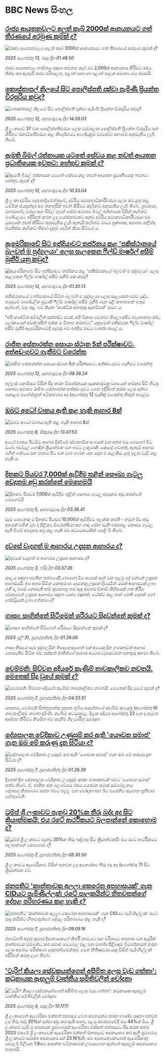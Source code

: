 # BBC News සිංහල## [රාජ්‍ය ආයතනවලට අලුත් කැබ් 2000ක් ආනයනයට ගත් තීරණයේ අරමුණ කුමක් ද?](https://www.bbc.com/sinhala/articles/cn5eq79r44vo?at_medium=RSS&at_campaign=rss?at_campaign=githubrss)![රාජ්‍ය ආයතනවලට අලුත් කැබ් 2000ක් ආනයනයට ගත් තීරණයේ අරමුණ කුමක් ද?](https://ichef.bbci.co.uk/ace/ws/240/cpsprodpb/88cc/live/7a575610-776d-11f0-ae73-950e9080c13f.jpg)_2025 අගෝස්තු 13, බදාදා දින 01.48.50_රාජ්‍ය ආයතනවල භාවිතය සඳහා නවතම කැබ් රථ 2,000ක් ආනයනය කිරීමට රජය තීන්දු කර ඇතැයි රාජ්‍ය පරිපාලන, පළාත් සභා හා පළාත් පාලන අමාත්‍යංශය පවසයි.## [කොස්තාපල් නිලයේ සිට පොලිස්පති දක්වා පැමිණි ප්‍රියන්ත වීරසූරිය කවුද?](https://www.bbc.com/sinhala/articles/cg56z8pm5zpo?at_medium=RSS&at_campaign=rss?at_campaign=githubrss)![කොස්තාපල් නිලයේ සිට පොලිස්පති දක්වා පැමිණි ප්‍රියන්ත වීරසූරිය කවුද?](https://ichef.bbci.co.uk/ace/ws/240/cpsprodpb/2637/live/948f2880-777e-11f0-8071-1788c7e8ae0e.png)_2025 අගෝස්තු 12, අඟහරුවාදා දින 14.59.03_ශ්‍රී ලංකාවේ 37 වන පොලිස්පතිවරයා ලෙස වැඩබලන පොලිස්පති ප්‍රියන්ත වීරසූරිය පත් කිරීමට ජනාධිපතිවරයා කළ නිර්දේශයට ආණ්ඩුක්‍රම ව්‍යවස්ථා සභාවේ අනුමැතිය ලැබී තිබේ.## [ඇමති බිමල් රත්නායක යටතේ සේවය කළ තවත් ආයතන ප්‍රධානියෙකු ඉවතට: හේතුව කුමක් ද?](https://www.bbc.com/sinhala/articles/ckg4y002dxzo?at_medium=RSS&at_campaign=rss?at_campaign=githubrss)![ඇමති බිමල් රත්නායක යටතේ සේවය කළ තවත් ආයතන ප්‍රධානියෙකු ඉවතට: හේතුව කුමක් ද?](https://ichef.bbci.co.uk/ace/ws/240/cpsprodpb/5dbe/live/f5690c70-7765-11f0-ab98-99f31d28fdf9.jpg)_2025 අගෝස්තු 12, අඟහරුවාදා දින 10.33.04_ශ්‍රී ලංකා දුම්රිය දෙපාර්තුමේන්තුවේ, දුම්රිය සමාන්‍යාධිකාරීවරයා ලෙස කටයුතු කළ ධම්මික ජයසුන්දර එම තනතුරින් ඉවත් කිරීමට කැබිනට් අනුමැතිය ලැබී තිබේ.
ප්‍රවාහන, මහාමාර්ග, වරාය සහ සිවිල් ගුවන් සේවා අමාත්‍ය බිමල් රත්නායක විසින් කැබිනට් මණ්ඩලයට ඉදිරිපත් කරන ලද යෝජනාවකට අනුව දුම්රිය සමාන්‍යාධිකාරීවරයා එම ධූරයෙන් ඉවත් කිරීමට අනුමැතිය ලැබී ඇතැයි කැබිනට් මාධ්‍ය ප්‍රකාශක, අමාත්‍ය නලින්ද ජයතිස්ස කැබිනට් තීරණ දැනුම් දෙමින් කියා සිටියේ ය.## [ඇමෙරිකාවේ සිට ඉන්දියාවට තර්ජනය කළ 'පකිස්ථානයේ බලවත් ම පුද්ගලයා' ලෙස සැලකෙන ෆීල්ඩ් මාර්ෂල් අසීම් මුනීර් යනු කවුද?](https://www.bbc.com/sinhala/articles/cwy33dyzjv7o?at_medium=RSS&at_campaign=rss?at_campaign=githubrss)![ඇමෙරිකාවේ සිට ඉන්දියාවට තර්ජනය කළ 'පකිස්ථානයේ බලවත් ම පුද්ගලයා' ලෙස සැලකෙන ෆීල්ඩ් මාර්ෂල් අසීම් මුනීර් යනු කවුද?](https://ichef.bbci.co.uk/ace/ws/240/cpsprodpb/6db7/live/48fddb00-76c0-11f0-a20f-3b86f375586a.jpg)_2025 අගෝස්තු 12, අඟහරුවාදා දින 01.30.13_පකිස්ථානයේ වර්තමානයේ සිටින බලවත් ම පුද්ගලයා ලෙස සැලකෙන එරට යුද්ධ හමුදාවේ මාණ්ඩලික ප්‍රධානී ෆීල්ඩ් මාර්ෂල් අසීම් මුනීර් ගැන යළි කතාබහක් මතුව ඇත්තේ, ඔහු කළ බව කියන 'න්‍යෂ්ටික අනතුරු ඇඟවීමක්' සමග ය.

"අපි න්‍යෂ්ටික අවිවලින් සන්නද්ධ රටක්, අපි විනාශ වෙනවා කියලා අපිට හැඟෙනවා නම්, ලෝකයෙන් අඩක් අපිත් එක්ක ම විනාශ කරනවා," යනුවෙන් පකිස්ථාන ෆීල්ඩ් මාර්ෂල් අසීම් මුනීර් ඇමෙරිකාවේදී පැවසූ බව ඉන්දීය මාධ්‍ය වාර්තා කළේ ය.## [රාජිත සේනාරත්න සොයා ස්ථාන 5ක් පරීක්ෂාවට. අත්අඩංගුවට ගැනීමට වරෙන්තු](https://www.bbc.com/sinhala/articles/cdezwx0dz62o?at_medium=RSS&at_campaign=rss?at_campaign=githubrss)![රාජිත සේනාරත්න සොයා ස්ථාන 5ක් පරීක්ෂාවට. අත්අඩංගුවට ගැනීමට වරෙන්තු](https://ichef.bbci.co.uk/ace/ws/240/cpsprodpb/0c1c/live/9f9da780-63c2-11f0-b78c-6b951187ffbf.jpg)_2025 අගෝස්තු 12, අඟහරුවාදා දින 08.38.24_අල්ලස් කොමිසම විසින් සිදු කරන විමර්ශනයක සැකකරුවකු වශයෙන් නම්කර සිටි හිටපු සෞඛ්‍ය අමාත්‍ය රාජිත සේනාරත්න අත්අඩංගුවට ගෙන ඉදිරිපත් කරන ලෙස දන්වා කොළඹ මහේස්ත්‍රාත් අධිකරණය අද (අගෝස්තු 12 වැනිදා) වරෙන්තු නිකුත් කළේය.## [ඔබට අධෝ වාතය ඇති කළ හැකි ආහාර 8ක්](https://www.bbc.com/sinhala/articles/c15lvgq2545o?at_medium=RSS&at_campaign=rss?at_campaign=githubrss)![ඔබට අධෝ වාතය ඇති කළ හැකි ආහාර 8ක්](https://ichef.bbci.co.uk/ace/ws/240/cpsprodpb/1173/live/d619c900-745d-11f0-a975-cb151ca452f4.jpg)_2025 අගෝස්තු 8, සිකුරාදා දින 13.47.53_අධෝ වාතය පිටවීම ආහාර දිරවීමේ ස්වාභාවික අංගයක් වන අතර එය බොහෝ විට ඔබේ බඩවැල් හොඳින් ක්‍රියාත්මක වන බවට ලකුණකි. කෙසේ වෙතත්, ඇතැම් ආහාර මගින් ගන්ධය සහ වාතය පිට වන වාර ගණන යන දෙක ම සැලකිය යුතු ලෙස වැඩි කළ හැකි ය.## [දිනකට පියවර 7,000ක් ඇවිදීම තුළින් සෞඛ්‍ය ගැටලු අවදානම අඩු කරන්නේ මෙහෙමයි](https://www.bbc.com/sinhala/articles/c80dr7gzr8do?at_medium=RSS&at_campaign=rss?at_campaign=githubrss)![දිනකට පියවර 7,000ක් ඇවිදීම තුළින් සෞඛ්‍ය ගැටලු අවදානම අඩු කරන්නේ මෙහෙමයි](https://ichef.bbci.co.uk/ace/ws/240/cpsprodpb/dd5a/live/a0008b40-67e4-11f0-a665-63ea82eef55b.jpg)_2025 අගෝස්තු 5, අඟහරුවාදා දින 03.38.41_සෑම කෙනෙකු ම දිනකට පියවර 10,000ක් ඇවිදීමට ඉලක්ක කරති - නමුත් ඊට අඩු අගයක් මගින් වුව ද පිළිකා, ඩිමෙන්ෂියා සහ හෘද රෝග වැනි බරපතළ සෞඛ්‍ය ගැටලු ඇති වීමේ අවදානම අඩු කළ හැකි බව අධ්‍යයනයකින් හෙළි වී තිබේ.## [දවසේ වැදගත් ම ආහාරය උදෑසන ආහාරය ද?](https://www.bbc.com/sinhala/articles/c1kz74pxjpvo?at_medium=RSS&at_campaign=rss?at_campaign=githubrss)![දවසේ වැදගත් ම ආහාරය උදෑසන ආහාරය ද?](https://ichef.bbci.co.uk/ace/ws/240/cpsprodpb/ea48/live/da027ec0-6bb3-11f0-8dbd-f3d32ebd3327.png)_2025 අගෝස්තු 3, ඉරිදා දින 03.57.26_කාලය සඳහා පවතින තරගයේදී බොහෝ විට අපෙන් ඈත් වන පළමු දේ වන්නේ උදෑසන ආහාරයයි. අප අතර සිටින කොපමණ දෙනෙකු උදෑසන දිවයමින් යමක් ආහාරයක් ලබා ගනී ද, එසේ නොමැති නම් සුවපහසු තම ඇඳ අමතර විනාඩි කිහිපයක් ගත කිරීම වෙනුවෙන් උදෑසන ආහාරය සඳහා ධාන්‍ය බඳුනක්, ටෝස්ට් කළ පාන් පෙති දෙකක් හෝ පේස්ට්‍රියක් ලබා ගන්නවා ද?## [ගාසා: සාගින්නේ සිටීමෙන් ශරීරයට සිදුවන්නේ කුමක් ද?](https://www.bbc.com/sinhala/articles/cgjy7ddj3yqo?at_medium=RSS&at_campaign=rss?at_campaign=githubrss)![ගාසා: සාගින්නේ සිටීමෙන් ශරීරයට සිදුවන්නේ කුමක් ද?](https://ichef.bbci.co.uk/ace/ws/240/cpsprodpb/0299/live/bc0c0390-6bd7-11f0-acb3-89fdfd797fe1.jpg)_2025 ජූලි 31, බ්‍රහස්පතින්දා දින 01.39.06_ගාසා තීරයේ සෑම පුද්ගලයින් තිදෙනෙකුගෙන් එක් අයෙකු දින ගණනාවක් ආහාර නොමැතිව සිටින බව එක්සත් ජාතීන්ගේ ආහාර ආධාර වැඩසටහන අනතුරු අඟවා තිබේ.## [චෙම්මනි: සිව්වන අදියරේ කැණීම් තාවකාලිකව නවතයි. මෙතෙක් සිදු වූයේ කුමක් ද?](https://www.bbc.com/sinhala/articles/cm2l218636eo?at_medium=RSS&at_campaign=rss?at_campaign=githubrss)![චෙම්මනි: සිව්වන අදියරේ කැණීම් තාවකාලිකව නවතයි. මෙතෙක් සිදු වූයේ කුමක් ද?](https://ichef.bbci.co.uk/ace/ws/240/cpsprodpb/3c4b/live/49361d30-734b-11f0-9ca3-e1691f282e88.jpg)_2025 අගෝස්තු 7, බ්‍රහස්පතින්දා දින 04.33.51_යාපනය, චෙම්මනි සිත්තුපාත්තු සුසාන භූමිය ආසන්නයේ කැණීම් කටයුතු (අගෝස්තු 6) තාවකාලිකව නවතා දැමිණි. කැණිම් කටයුතුවල මීළඟ අදියර අගෝස්තු 22 වන දා නැවත ආරම්භ කිරීමට නියමිත බව කැනීම් නිලධාරීහු පැවසූහ.## [දේශපාලන වේදිකාව උණුසුම් කර ඇති 'යෞවන සමාජ' ගැන ඔබ මේ කරුණු දැන සිටියා ද?](https://www.bbc.com/sinhala/articles/cpdjz5p6646o?at_medium=RSS&at_campaign=rss?at_campaign=githubrss)![දේශපාලන වේදිකාව උණුසුම් කර ඇති 'යෞවන සමාජ' ගැන ඔබ මේ කරුණු දැන සිටියා ද?](https://ichef.bbci.co.uk/ace/ws/240/cpsprodpb/b232/live/38ea7c60-72af-11f0-af20-030418be2ca5.png)_2025 අගෝස්තු 7, බ්‍රහස්පතින්දා දින 01.28.39_දිනෙන් දින දේශපාලන වේදිකාව උණුසුම් කරන මාතෘකාවක් බවට 'යෞවන සමාජ' පත්ව තිබේ. ඒ, ජාතික ජන බලවේගය රජය යෞවන සමාජ සම්මේලනය දේශපාලනීකරණය කරන බවට එල්ල වන චෝදනා සහ ඊට එරෙහිව නැගෙන ප්‍රතිචාර හේතුවෙනි.## [ට්‍රම්ප් ශ්‍රී ලංකාවට පැනවූ  20%ක තීරු බද්ද අද සිට ක්‍රියාත්මකයි: එය රටේ ආර්ථිකයට බලපාන්නේ කොහොම ද?](https://www.bbc.com/sinhala/articles/cpwy20pd999o?at_medium=RSS&at_campaign=rss?at_campaign=githubrss)![ට්‍රම්ප් ශ්‍රී ලංකාවට පැනවූ  20%ක තීරු බද්ද අද සිට ක්‍රියාත්මකයි: එය රටේ ආර්ථිකයට බලපාන්නේ කොහොම ද?](https://ichef.bbci.co.uk/ace/ws/240/cpsprodpb/1cb7/live/8b25dfb0-736d-11f0-ab1c-fb449de285a1.jpg)_2025 අගෝස්තු 7, බ්‍රහස්පතින්දා දින 08.30.50_ශ්‍රී ලංකාවට ඇමෙරිකාව විසින් පනවන ලද අන්‍යෝන්‍ය තීරු බදු අද (අගෝස්තු 7) සිට ක්‍රියාත්මක වේ.## [ජනපතිට 'කාන්තාවක අලලා කෙරෙන අපහාසයක්' ගැන CIDයට පැමිණිල්ලක්: රටේ පාලකයින්ට හිතවතුන්ගේ දේපළ පරිහරණය කළ හැකි ද?](https://www.bbc.com/sinhala/articles/cdd32y0llrqo?at_medium=RSS&at_campaign=rss?at_campaign=githubrss)![ජනපතිට 'කාන්තාවක අලලා කෙරෙන අපහාසයක්' ගැන CIDයට පැමිණිල්ලක්: රටේ පාලකයින්ට හිතවතුන්ගේ දේපළ පරිහරණය කළ හැකි ද?](https://ichef.bbci.co.uk/ace/ws/240/cpsprodpb/7481/live/afe419c0-7368-11f0-ab1c-fb449de285a1.jpg)_2025 අගෝස්තු 7, බ්‍රහස්පතින්දා දින 09.09.16_ජනාධිපති අනුර කුමාර දිසානායකගේ කීර්ති නාමයට සහ චරිතයට අපහාස වන අයුරින් කාන්තාවක සම්බන්ධ කර සමාජ මාධ්‍යවල පළ වන වාර්තා පිළිබඳව විමර්ශනයක් කරන ලෙස අපරාධ පරීක්ෂණ දෙපාර්තමේන්තුව වෙත නීතිඥවරයෙකු විසින් පැමිණිල්ලක් ඉදිරිපත් කරනු ලැබ තිබේ.## ['ටැරිෆ් කියලා සේවකයන්ගෙන් අසීමිත ලෙස වැඩ ගත්තා': කටුනායක ඇඟලුම් වෘත්තීය සමිතිවලින් චෝදනා](https://www.bbc.com/sinhala/articles/cr5r6pn45qmo?at_medium=RSS&at_campaign=rss?at_campaign=githubrss)!['ටැරිෆ් කියලා සේවකයන්ගෙන් අසීමිත ලෙස වැඩ ගත්තා': කටුනායක ඇඟලුම් වෘත්තීය සමිතිවලින් චෝදනා](https://ichef.bbci.co.uk/ace/ws/240/cpsprodpb/6cb9/live/dc40c600-6ed4-11f0-89ea-4d6f9851f623.jpg)_2025 අගෝස්තු 4, සඳුදා දින 10.17.11_ශ්‍රී ලංකාවෙන් ඇමෙරිකා එක්සත් ජනපදය වෙත අපනයනය කරන භාණ්ඩ සඳහා පනවන ලද තීරු බද්ද 20%ක් දක්වා අඩු කර ඇති අතර, පළමු අවස්ථාවේදී එය 44%ක් විය.  ශ්‍රී ලංකාවේ වැඩි ම අපනයන ප්‍රමාණයක් ඇමෙරිකා එක්සත් ජනපදයට සිදු කරන අතර 2023 වසරේ ශ්‍රී ලංකාවෙන් ඇමෙරිකා එක්සත් ජනපදයට අපනයනය කර ඇති ප්‍රමාණය ශ්‍රී ලංකාවේ සමස්ත අපනයනයෙන් 23.16%කි. එම අපනයනයන්ගෙන් ඇමෙරිකානු ඩොලර් බිලියන 1.9කට ආසන්න වටිනාකමක් උපයාගෙන ඇත්තේ ඇඟලුම් අපනයානය හරහායි.